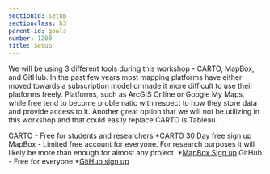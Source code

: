 ```yaml
---
sectionid: setup
sectionclass: h3
parent-id: goals
number: 1200
title: Setup
---
```

We will be using 3 different tools during this workshop - CARTO, MapBox, and GitHub. In the past few years most mapping platforms have either moved towards a subscription model or made it more difficult to use their platforms freely. Platforms, such as ArcGIS Online or Google My Maps, while free tend to become problematic with respect to how they store data and provide access to it. Another great option that we will not be utilizing in this workshop and that could easily replace CARTO is Tableau. 

CARTO - Free for students and researchers
*[CARTO 30 Day free sign up](https://carto.com/signup/)
MapBox - Limited free account for everyone. For research purposes it will likely be more than enough for almost any project.
*[MapBox Sign up](https://www.mapbox.com/signup/)
GitHub - Free for everyone
*[GitHub sign up](https://github.com/join?source=header-home)
